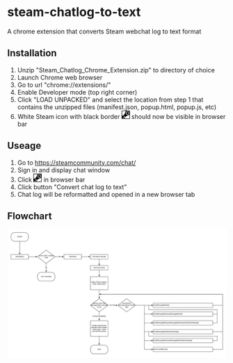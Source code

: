 # steam-chatlog-to-text
A chrome extension that converts Steam webchat log to text format

## Installation
1. Unzip "Steam_Chatlog_Chrome_Extension.zip" to directory of choice
2. Launch Chrome web browser
3. Go to url "chrome://extensions/"
4. Enable Developer mode (top right corner)
5. Click "LOAD UNPACKED" and select the location from step 1 that contains the  unzipped files (manifest.json, popup.html, popup.js, etc)
6. White Steam icon with black border <img src="icon.png" /> should now be visible in browser bar

## Useage
1. Go to https://steamcommunity.com/chat/
2. Sign in and display chat window
3. Click <img src="icon.png" /> in browser bar
4. Click button "Convert chat log to text"
5. Chat log will be reformatted and opened in a new browser tab

## Flowchart
<img src="reference/steam%20chatlog.png" />
